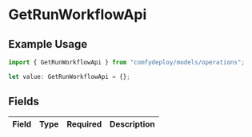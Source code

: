 # GetRunWorkflowApi

## Example Usage

```typescript
import { GetRunWorkflowApi } from "comfydeploy/models/operations";

let value: GetRunWorkflowApi = {};
```

## Fields

| Field       | Type        | Required    | Description |
| ----------- | ----------- | ----------- | ----------- |